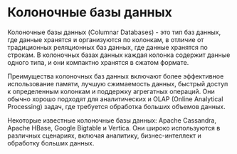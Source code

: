 # Колоночные базы данных

Колоночные базы данных (Columnar Databases) - это тип баз данных, где данные хранятся и организуются по колонкам, в отличие от традиционных реляционных баз данных, где данные хранятся по строкам. В колоночных базах данных каждая колонка содержит данные одного типа, и они компактно хранятся в сжатом формате.

Преимущества колоночных баз данных включают более эффективное использование памяти, лучшую сжимаемость данных, быстрый доступ к определенным колонкам и поддержку агрегатных операций. Они обычно хорошо подходят для аналитических и OLAP (Online Analytical Processing) задач, где требуется обработка больших объемов данных.

Некоторые известные колоночные базы данных: Apache Cassandra, Apache HBase, Google Bigtable и Vertica. Они широко используются в различных сценариях, включая аналитику, бизнес-интеллект и обработку больших данных.
